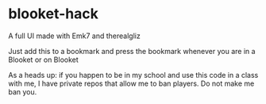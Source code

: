 # blooket-hack
A full UI made with Emk7 and therealgliz


Just add this to a bookmark and press the bookmark whenever you are in a Blooket or on Blooket


As a heads up: if you happen to be in my school and use this code in a class with me, I have private repos that allow me to ban players. Do not make me ban you.
